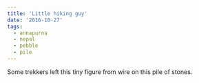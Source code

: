```yaml
---
title: 'Little hiking guy'
date: '2016-10-27'
tags:
  - annapurna
  - nepal
  - pebble
  - pile
---
```


Some trekkers left this tiny figure from wire on this pile of stones.
